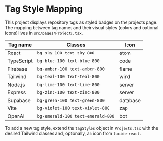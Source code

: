 # Tag Style Mapping

This project displays repository tags as styled badges on the projects page. The mapping between tag names and their visual styles (colors and optional icons) lives in `src/pages/Projects.tsx`.

| Tag name  | Classes                          | Icon    |
|-----------|----------------------------------|---------|
| React     | `bg-sky-100 text-sky-800`        | atom    |
| TypeScript| `bg-blue-100 text-blue-800`      | code    |
| Firebase  | `bg-amber-100 text-amber-800`    | flame   |
| Tailwind  | `bg-teal-100 text-teal-800`      | wind    |
| Node.js   | `bg-lime-100 text-lime-800`      | server  |
| Express   | `bg-zinc-100 text-zinc-800`      | server  |
| Supabase  | `bg-green-100 text-green-800`    | database|
| Vite      | `bg-violet-100 text-violet-800`  | zap     |
| OpenAI    | `bg-emerald-100 text-emerald-800`| bot     |

To add a new tag style, extend the `tagStyles` object in `Projects.tsx` with the desired Tailwind classes and, optionally, an icon from `lucide-react`.
